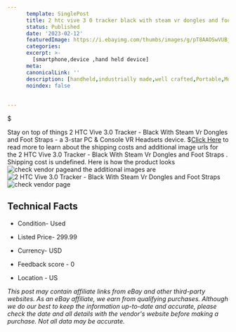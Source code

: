```yaml
---
      template: SinglePost
      title: 2 htc vive 3 0 tracker black with steam vr dongles and foot straps 
      status: Published
      date: '2023-02-12'
      featuredImage: https://i.ebayimg.com/thumbs/images/g/pT8AAOSwVUBj4crI/s-l225.jpg
      categories: 
      excerpt: >-
        [smartphone,device ,hand held device]
      meta:
      canonicalLink: ''
      description: [handheld,industrially made,well crafted,Portable,Mobile,Compact,Convenient,Lightweight,Maneuverable,Man-portable,Miniature,Carriable,Hand-held,Light,Holdable,Transportable,Mobile device,Pocket-sized,On-the-go,Wireless,Cordless,Compact size,Convenient size, smartphone,device ,hand held device]
      noindex: false
      
        
---
```

$

Stay on top of things 2 HTC Vive 3.0 Tracker - Black With Steam Vr Dongles and Foot Straps  - a 3-star PC & Console VR Headsets device.
$[Click Here](https://www.ebay.com/itm/374504545240?hash=item573235dbd8%3Ag%3ApT8AAOSwVUBj4crI&amdata=enc%3AAQAHAAAA4IdS93xvDKpVJZRk041pupMgvarbTqCyrRaHfwI7jZCk%2F4hbrWFhZruHPjdxVZkLYXuCPtKQTlrbPf8h9QsL4CRAcoUQZ0ZV0WlRGLXXbcNhLxAwcnLpn1t0WJxpAlCc7kWfAYD2vJWmsZpmF3fzDz2xsJPRrQzSgxC76AxJGxzqpGdi6DAiRcqXeyXKm6h%2FCMCKvs1AJ6zEfIXoCXNx%2BzdJZcsLsVTjIaQuuaZwYAoq2CohBYwtyZsZ8sgI5QVS%2F28GGypFhZNBT%2FSt6%2B0doY%2F16JHdk07bFLdsdUOl8GzK&mkevt=1&mkcid=1&mkrid=711-53200-19255-0&campid=%253CePNCampaignId%253E&customid=%253CreferenceId%253E&toolid=10049) to read more to learn about the shipping costs and additional image urls for the 2 HTC Vive 3.0 Tracker - Black With Steam Vr Dongles and Foot Straps . Shipping cost is undefined. Here is how the product looks ![check vendor page](https://i.ebayimg.com/thumbs/images/g/pT8AAOSwVUBj4crI/s-l225.jpg)and the additional images are![2 HTC Vive 3.0 Tracker - Black With Steam Vr Dongles and Foot Straps ](https://i.ebayimg.com/images/g/pT8AAOSwVUBj4crI/s-l1600.jpg)![check vendor page]()



 ## Technical Facts 



     
      

 - Condition- Used 


      

 - Listed Price- 299.99 


      

 - Currency- USD 


      

 - Feedback score - 0 


      

 - Location - US 


      
      

 *_This post may contain affiliate links from eBay and other third-party websites. As an eBay affiliate, we earn from qualifying purchases. Although we do our best to keep the information up-to-date and accurate, please check the date and all details with the vendor's website before making a purchase. Not all data may be accurate._*






